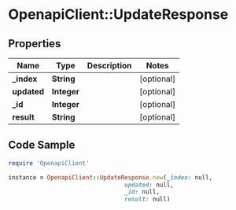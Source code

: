 # OpenapiClient::UpdateResponse

## Properties

Name | Type | Description | Notes
------------ | ------------- | ------------- | -------------
**_index** | **String** |  | [optional] 
**updated** | **Integer** |  | [optional] 
**_id** | **Integer** |  | [optional] 
**result** | **String** |  | [optional] 

## Code Sample

```ruby
require 'OpenapiClient'

instance = OpenapiClient::UpdateResponse.new(_index: null,
                                 updated: null,
                                 _id: null,
                                 result: null)
```


